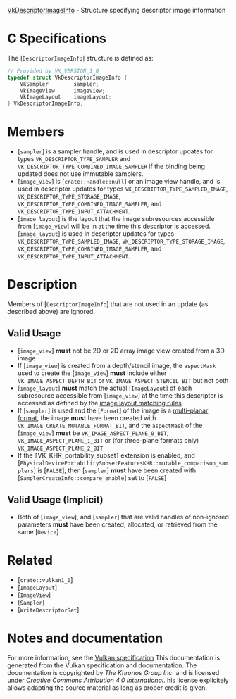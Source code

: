 [VkDescriptorImageInfo](https://www.khronos.org/registry/vulkan/specs/1.3-extensions/man/html/VkDescriptorImageInfo.html) - Structure specifying descriptor image information

# C Specifications
The [`DescriptorImageInfo`] structure is defined as:
```c
// Provided by VK_VERSION_1_0
typedef struct VkDescriptorImageInfo {
    VkSampler        sampler;
    VkImageView      imageView;
    VkImageLayout    imageLayout;
} VkDescriptorImageInfo;
```

# Members
- [`sampler`] is a sampler handle, and is used in descriptor updates for types `VK_DESCRIPTOR_TYPE_SAMPLER` and `VK_DESCRIPTOR_TYPE_COMBINED_IMAGE_SAMPLER` if the binding being updated does not use immutable samplers.
- [`image_view`] is [`crate::Handle::null`] or an image view handle, and is used in descriptor updates for types `VK_DESCRIPTOR_TYPE_SAMPLED_IMAGE`, `VK_DESCRIPTOR_TYPE_STORAGE_IMAGE`, `VK_DESCRIPTOR_TYPE_COMBINED_IMAGE_SAMPLER`, and `VK_DESCRIPTOR_TYPE_INPUT_ATTACHMENT`.
- [`image_layout`] is the layout that the image subresources accessible from [`image_view`] will be in at the time this descriptor is accessed. [`image_layout`] is used in descriptor updates for types `VK_DESCRIPTOR_TYPE_SAMPLED_IMAGE`, `VK_DESCRIPTOR_TYPE_STORAGE_IMAGE`, `VK_DESCRIPTOR_TYPE_COMBINED_IMAGE_SAMPLER`, and `VK_DESCRIPTOR_TYPE_INPUT_ATTACHMENT`.

# Description
Members of [`DescriptorImageInfo`] that are not used in an update (as
described above) are ignored.
## Valid Usage
-  [`image_view`] **must**  not be 2D or 2D array image view created from a 3D image
-    If [`image_view`] is created from a depth/stencil image, the `aspectMask` used to create the [`image_view`] **must**  include either `VK_IMAGE_ASPECT_DEPTH_BIT` or `VK_IMAGE_ASPECT_STENCIL_BIT` but not both
-  [`image_layout`] **must**  match the actual [`ImageLayout`] of each subresource accessible from [`image_view`] at the time this descriptor is accessed as defined by the [image layout matching rules](https://www.khronos.org/registry/vulkan/specs/1.3-extensions/html/vkspec.html#resources-image-layouts-matching-rule)
-    If [`sampler`] is used and the [`Format`] of the image is a [multi-planar format](https://www.khronos.org/registry/vulkan/specs/1.3-extensions/html/vkspec.html#formats-requiring-sampler-ycbcr-conversion), the image  **must**  have been created with `VK_IMAGE_CREATE_MUTABLE_FORMAT_BIT`, and the `aspectMask` of the [`image_view`] **must**  be `VK_IMAGE_ASPECT_PLANE_0_BIT`, `VK_IMAGE_ASPECT_PLANE_1_BIT` or (for three-plane formats only) `VK_IMAGE_ASPECT_PLANE_2_BIT`
-    If the `[`VK_KHR_portability_subset`]` extension is enabled, and [`PhysicalDevicePortabilitySubsetFeaturesKHR::mutable_comparison_samplers`] is [`FALSE`], then [`sampler`] **must**  have been created with [`SamplerCreateInfo::compare_enable`] set to [`FALSE`]

## Valid Usage (Implicit)
-    Both of [`image_view`], and [`sampler`] that are valid handles of non-ignored parameters  **must**  have been created, allocated, or retrieved from the same [`Device`]

# Related
- [`crate::vulkan1_0`]
- [`ImageLayout`]
- [`ImageView`]
- [`Sampler`]
- [`WriteDescriptorSet`]

# Notes and documentation
For more information, see the [Vulkan specification](https://www.khronos.org/registry/vulkan/specs/1.3-extensions/html/vkspec.html)
This documentation is generated from the Vulkan specification and documentation.
The documentation is copyrighted by *The Khronos Group Inc.* and is licensed under *Creative Commons Attribution 4.0 International*.
his license explicitely allows adapting the source material as long as proper credit is given.
        